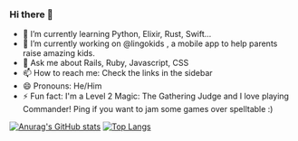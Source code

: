 ### Hi there 👋

- 🌱 I’m currently learning Python, Elixir, Rust, Swift...
- 🔭 I’m currently working on @lingokids , a mobile app to help parents raise amazing kids.
- 💬 Ask me about Rails, Ruby, Javascript, CSS
- 📫 How to reach me: Check the links in the sidebar
- 😄 Pronouns: He/Him
- ⚡ Fun fact: I'm a Level 2 Magic: The Gathering Judge and I love playing Commander! Ping if you want to jam some games over spelltable :)

[![Anurag's GitHub stats](https://github-readme-stats.vercel.app/api?username=fbatista&theme=dark)](https://github.com/anuraghazra/github-readme-stats)
[![Top Langs](https://github-readme-stats.vercel.app/api/top-langs/?username=fbatista&theme=dark&layout=compact)](https://github.com/anuraghazra/github-readme-stats)

